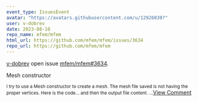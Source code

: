 ```yaml
---
event_type: IssuesEvent
avatar: "https://avatars.githubusercontent.com/u/12926030?"
user: v-dobrev
date: 2023-08-10
repo_name: mfem/mfem
html_url: https://github.com/mfem/mfem/issues/3634
repo_url: https://github.com/mfem/mfem
---
```


<a href='https://github.com/v-dobrev' target='_blank'>v-dobrev</a> open issue <a href='https://github.com/mfem/mfem/issues/3634' target='_blank'>mfem/mfem#3634</a>.

<p>Mesh constructor</p><small>I try to use a Mesh constructor to create a mesh. The mesh file saved is not having the proper vertices. Here is the code... and then the output file content....</small><a href='https://github.com/mfem/mfem/issues/3634' target='_blank'>View Comment</a>